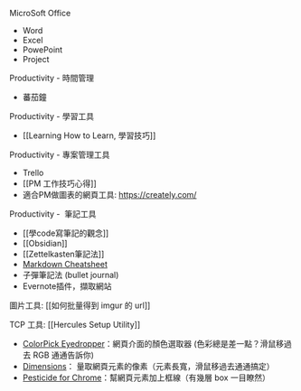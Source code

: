 
MicroSoft Office
- Word
- Excel
- PowePoint
- Project

Productivity - 時間管理
- 蕃茄鐘

Productivity - 學習工具
- [[Learning How to Learn, 學習技巧]]

Productivity - 專案管理工具
- Trello
- [[PM 工作技巧心得]]
- 適合PM做圖表的網頁工具: https://creately.com/

Productivity -  筆記工具
- [[學code寫筆記的觀念]]
- [[Obsidian]]
- [[Zettelkasten筆記法]]
- [Markdown Cheatsheet](https://github.com/adam-p/markdown-here/wiki/Markdown-Cheatsheet)
- 子彈筆記法 (bullet journal)
- Evernote插件，擷取網站

圖片工具: [[如何批量得到 imgur 的 url]]

TCP 工具: [[Hercules Setup Utility]]

-   [ColorPick Eyedropper](https://chrome.google.com/webstore/detail/colorpick-eyedropper/ohcpnigalekghcmgcdcenkpelffpdolg?hl=zh-tw)：網頁介面的顏色選取器 (色彩總是差一點？滑鼠移過去 RGB 通通告訴你)
-   [Dimensions](https://chrome.google.com/webstore/detail/dimensions/baocaagndhipibgklemoalmkljaimfdj?hl=zh-tw)： 量取網頁元素的像素（元素長寬，滑鼠移過去通通搞定）
-   [Pesticide for Chrome](https://chrome.google.com/webstore/detail/pesticide-for-chrome-with/neonnmencpneifkhlmhmfhfiklgjmloi/related)：幫網頁元素加上框線（有幾層 box 一目瞭然）